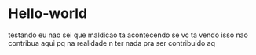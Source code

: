 # Hello-world
testando
eu nao sei que maldicao ta acontecendo se vc ta vendo isso nao contribua aqui pq na realidade n ter nada pra ser contribuido aq 
